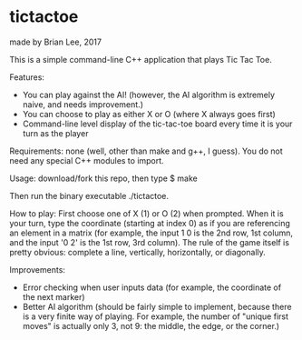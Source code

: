 # tictactoe
made by Brian Lee, 2017

This is a simple command-line C++ application that plays Tic Tac Toe.

Features:
* You can play against the AI! (however, the AI algorithm is extremely naive, and needs improvement.)
* You can choose to play as either X or O (where X always goes first)
* Command-line level display of the tic-tac-toe board every time it is your turn as the player

Requirements: none (well, other than make and g++, I guess). You do not need any special C++ modules to import.

Usage: download/fork this repo, then type
$ make

Then run the binary executable ./tictactoe.

How to play:
First choose one of X (1) or O (2) when prompted. When it is your turn, type the coordinate (starting at index 0) as if you
are referencing an element in a matrix (for example, the input 1 0 is the 2nd row, 1st column, and the input '0 2' is the
1st row, 3rd column).
The rule of the game itself is pretty obvious: complete a line, vertically, horizontally, or diagonally.

Improvements:
* Error checking when user inputs data (for example, the coordinate of the next marker)
* Better AI algorithm (should be fairly simple to implement, because there is a very finite way of playing. For example, 
the number of "unique first moves" is actually only 3, not 9: the middle, the edge, or the corner.)
